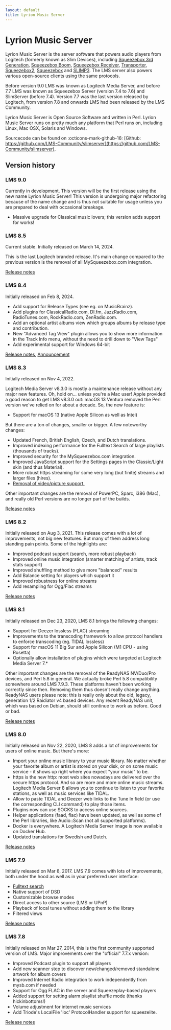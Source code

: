 ```yaml
---
layout: default
title: Lyrion Music Server
---
```


# Lyrion Music Server

Lyrion Music Server is the server software that powers audio players from Logitech (formerly known as Slim Devices), including [Squeezebox 3rd Generation](../players-and-controllers/squeezebox-classic.md), [Squeezebox Boom](../players-and-controllers/squeezebox-boom.md), [Squeezebox Receiver](../players-and-controllers/squeezebox-receiver.md), [Transporter](../players-and-controllers/transporter.md), [Squeezebox2](../players-and-controllers/squeezebox2.md), [Squeezebox](../players-and-controllers/squeezebox1.md) and [SLIMP3](../players-and-controllers/SLIMP3.md).  The LMS server also powers various open-source clients using the same protocols.

Before version 9.0 LMS was known as Logitech Media Server, and before 7.7 LMS was known as Squeezebox Server (version 7.4 to 7.6) and SlimServer (before 7.4). Version 7.7 was the last version released by Logitech, from version 7.8 and onwards LMS had been released by the LMS Community.

Lyrion Music Server is Open Source Software and written in Perl. Lyrion Music Server runs on pretty much any platform that Perl runs on, including Linux, Mac OSX, Solaris and Windows.

Sourcecode can be found on :octicons-mark-github-16: [Github: https://github.com/LMS-Community/slimserver](https://github.com/LMS-Community/slimserver).

## Version history

### LMS 9.0

Currently in development. This version will be the first release using the new name Lyrion Music Server! This version is undergoing major refactoring because of the name change and is thus not suitable for usage unless you are prepared to deal with occasional breakage.

* Massive upgrade for Classical music lovers; this version adds support for works!

### LMS 8.5

Current stable. Initially released on March 14, 2024.

This is the last Logitech branded release. It's main change compared to the previous version is the removal of all MySqueezebox.com integration.

[Release notes](../getting-started/changelog-lms8.md)

### LMS 8.4

Initially released on Feb 8, 2024.

* Add support for Release Types (see eg. on MusicBrainz).
* Add plugins for ClassicalRadio.com, DI.fm, JazzRadio.com, RadioTunes.com, RockRadio.com, ZenRadio.com.
* ​Add an optional artist albums view which groups albums by release type and contribution.
* New "Advanced Tag View" plugin allows you to show more information in the Track Info menu, without the need to drill down to "View Tags"
* ​Add experimental support for Windows 64-bit​

[Release notes](../getting-started/changelog-lms8.md), [Announcement](https://forums.slimdevices.com/forum/user-forums/logitech-media-server/1673928-logitech-media-server-8-4-0-released)


### LMS 8.3

Initially released on Nov 4, 2022.

Logitech Media Server v8.3.0 is mostly a maintenance release without any major new features. Oh, hold on... unless you're a Mac user! Apple provided a good reason to get LMS v8.3.0 out: macOS 13 Ventura removed the Perl version we've relied on for about a decade. So, the new feature is:

- Support for macOS 13 (native Apple Silicon as well as Intel)

But there are a ton of changes, smaller or bigger. A few noteworthy changes:

- Updated French, British English, Czech, and Dutch translations.
- Improved indexing performance for the Fulltext Search of large playlists (thousands of tracks).
- Improved security for the MySqueezebox.com integration.
- Improved JavaScript support for the Settings pages in the Classic/Light skin (and thus Material).
- More robust https streaming for some very long (but finite) streams and larger files (hires).
- [Removal of video/picture support.](https://forums.slimdevices.com/forum/developer-forums/beta/113076-v8-3-0-bye-bye-video-picture-support)

Other important changes are the removal of PowerPC, Sparc, i386 (Mac), and really old Perl versions are no longer part of the builds.

[Release notes](https://forums.slimdevices.com/forum/user-forums/logitech-media-server/113782-logitech-media-server-8-3-0-released)

### LMS 8.2

Initially released on Aug 3, 2021. This release comes with a lot of improvements, not big new features. But many of them address long standing pain points. Some of the highlights are:

- Improved podcast support (search, more robust playback)
- Improved online music integration (smarter matching of artists, track stats support)
- Improved shuffling method to give more "balanced" results
- Add Balance setting for players which support it
- Improved robustness for online streams
- Add resampling for Ogg/Flac streams

[Release notes](https://forums.slimdevices.com/forum/user-forums/logitech-media-server/111679-logitech-media-server-8-2-0-released)

### LMS 8.1

Initially released on Dec 23, 2020, LMS 8.1 brings the following changes:

- Support for Deezer lossless (FLAC) streaming
- Improvements to the transcoding framework to allow protocol handlers to enforce transcoding (eg. TIDAL lossless)
- Support for macOS 11 Big Sur and Apple Silicon (M1 CPU - using Rosetta)
- Optionally allow installation of plugins which were targeted at Logitech Media Server 7.*

Other important changes are the removal of the ReadyNAS NV/Duo/Pro devices, and Perl 5.8 in general. We actually broke Perl 5.8 compatibility somewhere around LMS 7.9.3. These platforms haven't been working correctly since then. Removing them thus doesn't really change anything. ReadyNAS users please note: this is really only about the old, legacy, generation 1/2 Raidiator v4 based devices. Any recent ReadyNAS unit, which was based on Debian, should still continue to work as before. Good or bad.

[Release notes](https://forums.slimdevices.com/forum/user-forums/logitech-media-server/110224-logitech-media-server-8-1-0-released)

### LMS 8.0

Initially released on Nov 22, 2020, LMS 8 adds a lot of improvements for users of online music. But there's more:

- Import your online music library to your music library. No matter whether your favorite album or artist is stored on your disk, or on some music service - it shows up right where you expect "your music" to be.
- https is the new http: most web sites nowadays are delivered over the secure https protocol. And so are more and more online music streams. Logitech Media Server 8 allows you to continue to listen to your favorite stations, as well as music services like TIDAL.
- Allow to paste TIDAL and Deezer web links to the Tune In field (or use the corresponding CLI command) to play those items.
- Plugins now can use SOCKS to access online sources.
- Helper applications (faad, flac) have been updated, as well as some of the Perl libraries, like Audio::Scan (not all supported platforms).
- Docker is everywhere. A Logitech Media Server image is now available on Docker Hub.
- Updated translations for Swedish and Dutch.

[Release notes](https://forums.slimdevices.com/forum/user-forums/logitech-media-server/109995-logitech-media-server-8-0-0-released)

### LMS 7.9

Initially released on Mar 8, 2017. LMS 7.9 comes with lots of improvements, both under the hood as well as in your preferred user interface:

- [Fulltext search](https://forums.slimdevices.com/forum/developer-forums/beta/98887-new-in-7-9-fulltext-search)
- Native support of DSD
- Customizable browse modes
- Direct access to other source (LMS or UPnP)
- Playback of local tunes without adding them to the library
- Filtered views

[Release notes](https://forums.slimdevices.com/forum/user-forums/logitech-media-server/103726-logitech-media-server-7-9-0-is-out)

### LMS 7.8

Initially released on Mar 27, 2014, this is the first community supported version of LMS. Major improvements over the "official" 7.7.x version:

- Improved Podcast plugin to support all players
- Add new scanner step to discover new/changed/removed standalone artwork for album covers
- Improved Internet Radio integration to work independently from mysb.com if needed
- Support for Ogg FLAC in the server and Squeezeplay-based players
- Added support for setting alarm playlist shuffle mode (thanks hickinbottoms!)
- Volume adjustment for internet music services
- Add Triode's LocalFile 'loc' ProtocolHandler support for squeezelite.

[Release notes](https://forums.slimdevices.com/forum/user-forums/logitech-media-server/97738-logitech-media-server-7-8-0-now-available)
